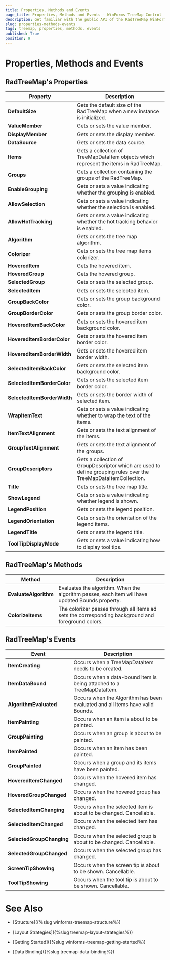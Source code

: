 ```yaml
---
title: Properties, Methods and Events
page_title: Properties, Methods and Events - WinForms TreeMap Control
description: Get familiar with the public API of the RadTreeMap WinForms control.
slug: properties-methods-events
tags: treemap, properties, methods, events
published: True
position: 9
---
```


# Properties, Methods and Events

## RadTreeMap's Properties

|Property|Description|
|----|----|
|**DefaultSize**|Gets the default size of the RadTreeMap when a new instance is initialized.|
|**ValueMember**|Gets or sets the value member.|
|**DisplayMember**|Gets or sets the display member.|
|**DataSource**|Gets or sets the data source.|
|**Items**|Gets a collection of TreeMapDataItem objects which represent the items in RadTreeMap.|
|**Groups**|Gets a collection containing the groups of the RadTreeMap.|
|**EnableGrouping**|Gets or sets a value indicating whether the grouping is enabled.|
|**AllowSelection**|Gets or sets a value indicating whether the selection is enabled.|
|**AllowHotTracking**|Gets or sets a value indicating whether the hot tracking behavior is enabled.|
|**Algorithm**|Gets or sets the tree map algorithm.|
|**Colorizer**|Gets or sets the tree map items colorizer.|
|**HoveredItem**|Gets the hovered item.|
|**HoveredGroup**|Gets the hovered group.|
|**SelectedGroup**|Gets or sets the selected group.|
|**SelectedItem**|Gets or sets the selected item.|
|**GroupBackColor**|Gets or sets the group background color.|
|**GroupBorderColor**|Gets or sets the group border color.|
|**HoveredItemBackColor**|Gets or sets the hovered item background color.|
|**HoveredItemBorderColor**|Gets or sets the hovered item border color.|
|**HoveredItemBorderWidth**|Gets or sets the hovered item border width.|
|**SelectedItemBackColor**|Gets or sets the selected item background color.|
|**SelectedItemBorderColor**|Gets or sets the selected item border color.|
|**SelectedItemBorderWidth**|Gets or sets the border width of selected item.|
|**WrapItemText**|Gets or sets a value indicating whether to wrap the text of the items.|
|**ItemTextAlignment**|Gets or sets the text alignment of the items.|
|**GroupTextAlignment**|Gets or sets the text alignment of the groups.|
|**GroupDescriptors**|Gets a collection of GroupDescriptor which are used to define grouping rules over the TreeMapDataItemCollection.|
|**Title**|Gets or sets the tree map title.|
|**ShowLegend**|Gets or sets a value indicating whether legend is shown.|
|**LegendPosition**|Gets or sets the legend position.|
|**LegendOrientation**|Gets or sets the orientation of the legend items.|
|**LegendTitle**|Gets or sets the legend title.|
|**ToolTipDisplayMode**|Gets or sets a value indicating how to display tool tips.| 

## RadTreeMap's Methods

|Method|Description|
|----|----|
|**EvaluateAlgorithm**|Evaluates the algorithm. When the algorithm passes, each item will have updated Bounds property.|
|**ColorizeItems**|The colorizer passes through all items ad sets the corresponding background and foreground colors.|

## RadTreeMap's Events

|Event|Description|
|----|----|
|**ItemCreating**|Occurs when a TreeMapDataItem needs to be created.|
|**ItemDataBound**|Occurs when a data-bound item is being attached to a TreeMapDataItem.|
|**AlgorithmEvaluated**|Occurs when the Algorithm has been evaluated and all Items have valid Bounds.|
|**ItemPainting**|Occurs when an item is about to be painted.|
|**GroupPainting**|Occurs when an group is about to be painted.|
|**ItemPainted**|Occurs when an item has been painted.|
|**GroupPainted**|Occurs when a group and its items have been painted.|
|**HoveredItemChanged**|Occurs when the hovered item has changed.|
|**HoveredGroupChanged**|Occurs when the hovered group has changed.|
|**SelectedItemChanging**|Occurs when the selected item is about to be changed. Cancellable.|
|**SelectedItemChanged**|Occurs when the selected item has changed.|
|**SelectedGroupChanging**|Occurs when the selected group is about to be changed. Cancellable.|
|**SelectedGroupChanged**|Occurs when the selected group has changed.|
|**ScreenTipShowing**|Occurs when the screen tip is about to be shown. Cancellable.|
|**ToolTipShowing**|Occurs when the tool tip is about to be shown. Cancellable.|

# See Also

* [Structure]({%slug winforms-treemap-structure%}) 

* [Layout Strategies]({%slug treemap-layout-strategies%})

* [Getting Started]({%slug winforms-treemap-getting-started%})

* [Data Binding]({%slug treemap-data-binding%})

